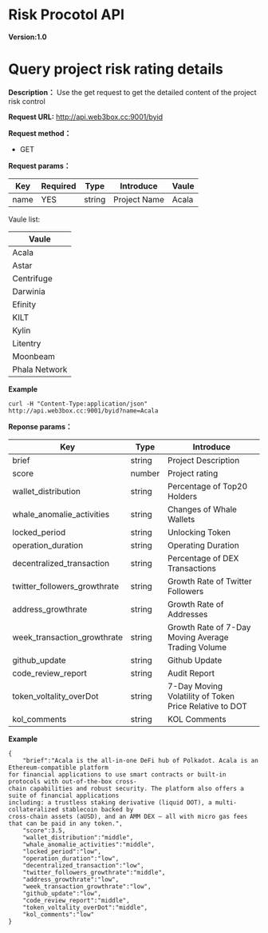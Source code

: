 # Risk Procotol API

**Version:1.0**

# Query project risk rating details

**Description：**
Use the get request to get the detailed content of the project risk control

**Request URL:**
http://api.web3box.cc:9001/byid

**Request method：**

- GET

**Request params：**


| Key  | Required | Type   | Introduce    | Vaule |
| ------ | ---------- | -------- | -------------- | ------- |
| name | YES      | string | Project Name | Acala |

Vaule list:

| Vaule | 
| ------ |
| Acala     | 
| Astar     | 
| Centrifuge     | 
| Darwinia     | 
| Efinity     | 
| KILT     | 
| Kylin     | 
| Litentry     | 
| Moonbeam     | 
| Phala Network     | 


**Example**

```
curl -H "Content-Type:application/json" http://api.web3box.cc:9001/byid?name=Acala
```

**Reponse params：**


| Key                          | Type   | Introduce                                              |
| ------------------------------ | -------- | -------------------------------------------------------- |
| brief                        | string | Project Description                                    |
| score                        | number | Project rating                                         |
| wallet_distribution          | string | Percentage of Top20 Holders                            |
| whale_anomalie_activities    | string | Changes of Whale Wallets                               |
| locked_period                | string | Unlocking Token                                        |
| operation_duration           | string | Operating Duration                                     |
| decentralized_transaction    | string | Percentage of DEX Transactions                         |
| twitter_followers_growthrate | string | Growth Rate of Twitter Followers                       |
| address_growthrate           | string | Growth Rate of Addresses                               |
| week_transaction_growthrate  | string | Growth Rate of 7-Day Moving Average Trading Volume     |
| github_update                | string | Github Update                                          |
| code_review_report           | string | Audit Report                                           |
| token_voltality_overDot      | string | 7-Day Moving Volatility of Token Price Relative to DOT |
| kol_comments                 | string | KOL Comments                                           |

**Example**

```
{
    "brief":"Acala is the all-in-one DeFi hub of Polkadot. Acala is an Ethereum-compatible platform
for financial applications to use smart contracts or built-in protocols with out-of-the-box cross-
chain capabilities and robust security. The platform also offers a suite of financial applications
including: a trustless staking derivative (liquid DOT), a multi-collateralized stablecoin backed by
cross-chain assets (aUSD), and an AMM DEX – all with micro gas fees that can be paid in any token.",
    "score":3.5,
    "wallet_distribution":"middle",
    "whale_anomalie_activities":"middle",
    "locked_period":"low",
    "operation_duration":"low",
    "decentralized_transaction":"low",
    "twitter_followers_growthrate":"middle",
    "address_growthrate":"low",
    "week_transaction_growthrate":"low",
    "github_update":"low",
    "code_review_report":"middle",
    "token_voltality_overDot":"middle",
    "kol_comments":"low"
}
```

